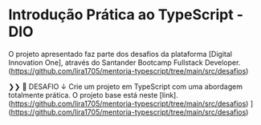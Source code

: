 # Introdução Prática ao TypeScript - DIO
O projeto apresentado faz parte dos desafios da plataforma [Digital Innovation One], através do Santander Bootcamp Fullstack Developer.
(https://github.com/lira1705/mentoria-typescript/tree/main/src/desafios)

❯❯ 🚀 DESAFIO ↓
Crie um projeto em TypeScript com uma abordagem totalmente prática. O projeto base está neste [link]. (https://github.com/lira1705/mentoria-typescript/tree/main/src/desafios)
](https://github.com/lira1705/mentoria-typescript/tree/main/src/desafios)
